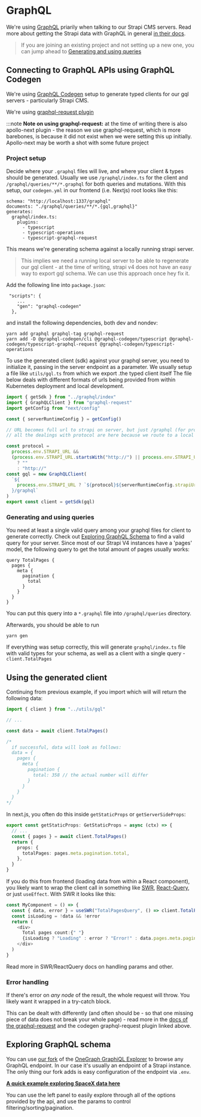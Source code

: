 # GraphQL

We're using [GraphQL](https://graphql.org/) priarily when talking to our Strapi CMS servers. Read more about getting the Strapi data with GraphQL in general [in their docs](https://docs.strapi.io/developer-docs/latest/development/plugins/graphql.html).

> If you are joining an existing project and not setting up a new one, you can jump ahead to [Generating and using queries](#generating-and-using-queries)

## Connecting to GraphQL APIs using GraphQL Codegen

We're using [GraphQL Codegen](https://www.graphql-code-generator.com/) setup to generate typed clients for our gql servers - particularly Strapi CMS.

We're using [graphql-request plugin](https://www.graphql-code-generator.com/plugins/typescript/typescript-graphql-request)

:::note **Note on using graphql-request:** at the time of writing there is also apollo-next plugin - the reason we use graphql-request, which is more barebones, is because it did not exist when we were setting this up initially. Apollo-next may be worth a shot with some future project

### Project setup

Decide where your `.graphql` files will live, and where your client & types should be generated. Usually we use `/graphql/index.ts` for the client and `/graphql/queries/**/*.graphql` for both queries and mutations. With this setup, our `codegen.yml` in our frontend (i.e. Nextjs) root looks like this:

```
schema: "http://localhost:1337/graphql"
documents: "./graphql/queries/**/*.{gql,graphql}"
generates:
  graphql/index.ts:
    plugins:
      - typescript
      - typescript-operations
      - typescript-graphql-request
```

This means we're generating schema against a locally running strapi server.

> This implies we need a running local server to be able to regenerate our gql client - at the time of writing, strapi v4 does not have an easy way to export gql schema. We can use this approach once hey fix it.

Add the following line into `package.json`:

```
 "scripts": {
    ...
    "gen": "graphql-codegen"
  },
```

and install the following dependencies, both dev and nondev:

```
yarn add graphql graphql-tag graphql-request
yarn add -D @graphql-codegen/cli @graphql-codegen/typescript @graphql-codegen/typescript-graphql-request @graphql-codegen/typescript-operations
```

To use the generated client (sdk) against your graphql server, you need to initialize it, passing in the server endpoint as a parameter. We usually setup a file like `utils/gql.ts` from which we export .the typed client itself The file below deals with different formats of urls being provided from within Kubernetes deployment and local development.

```ts
import { getSdk } from "../graphql/index"
import { GraphQLClient } from "graphql-request"
import getConfig from "next/config"

const { serverRuntimeConfig } = getConfig()

// URL becomes full url to strapi on server, but just /graphql (for proxy) on client
// all the dealings with protocol are here because we route to a local service address from within k8s and to a full https:// url from local development

const protocol =
  process.env.STRAPI_URL &&
  (process.env.STRAPI_URL.startsWith("http://") || process.env.STRAPI_URL.startsWith("https://"))
    ? ""
    : "http://"
const gql = new GraphQLClient(
  `${
    process.env.STRAPI_URL ? `${protocol}${serverRuntimeConfig.strapiUrl}` : window.location.origin
  }/graphql`
)
export const client = getSdk(gql)
```

### Generating and using queries

You need at least a single valid query among your graphql files for client to generate correctly. Check out [Exploring GraphQL Schema](#exploring-graphql-schema) to find a valid query for your server. Since most of our Strapi V4 instances have a 'pages' model, the following query to get the total amount of pages usually works:

```
query TotalPages {
  pages {
    meta {
      pagination {
        total
      }
    }
  }
}
```

You can put this query into a `*.graphql` file into `/graphql/queries` directory.

Afterwards, you should be able to run

```
yarn gen
```

If everything was setup correctly, this will generate `graphql/index.ts` file with valid types for your schema, as well as a client with a single query - `client.TotalPages`

## Using the generated client

Continuing from previous example, if you import which will will return the following data:

```ts
import { client } from "../utils/gql"

// ...

const data = await client.TotalPages()

/* 
  if successful, data will look as follows:
  data = {
    pages {
      meta {
        pagination {
          total: 358 // the actual number will differ
        }
      }
    }
  }
*/
```

In next.js, you often do this inside `getStaticProps` or `getServerSideProps`:

```ts
export const getStaticProps: GetStaticProps = async (ctx) => {
  // ...
  const { pages } = await client.TotalPages()
  return {
    props: {
      totalPages: pages.meta.pagination.total,
    },
  }
}
```

If you do this from frontend (loading data from within a React component), you likely want to wrap the client call in something like [SWR](https://swr.vercel.app/), [React-Query](https://react-query-v3.tanstack.com/overview), or just `useEffect`. With SWR it looks like this:

```ts
const MyComponent = () => {
  const { data, error } = useSWR("TotalPagesQuery", () => client.TotalPages())
  const isLoading = !data && !error
  return (
    <div>
      Total pages count:{" "}
      {isLoading ? "Loading" : error ? "Error!" : data.pages.meta.pagination.total}
    </div>
  )
}
```

Read more in SWR/ReactQuery docs on handling params and other.

### Error handling

If there's error on _any node_ of the result, the whole request will throw. You likely want it wrapped in a try-catch block.

This can be dealt with differently (and often should be - so that one missing piece of data does not break your whole page) - read more in the [docs of the graphql-request](https://github.com/prisma-labs/graphql-request) and the codegen graphql-request plugin linked above.

## Exploring GraphQL schema

You can use [our fork](https://github.com/bratislava/graphiql-explorer-example) of the [OneGraph GraphiQL Explorer](https://github.com/OneGraph/graphiql-explorer-example) to browse any GraphQL endpoint. In our case it's usually an endpoint of a Strapi instance. The only thing our fork adds is easy configuration of the endpoint via `.env`.

**[A quick example exploring SpaceX data here](https://api.spacex.land/graphql/)**

You can use the left panel to easily explore through all of the options provided by the api, and use the params to control filtering/sorting/pagination.
